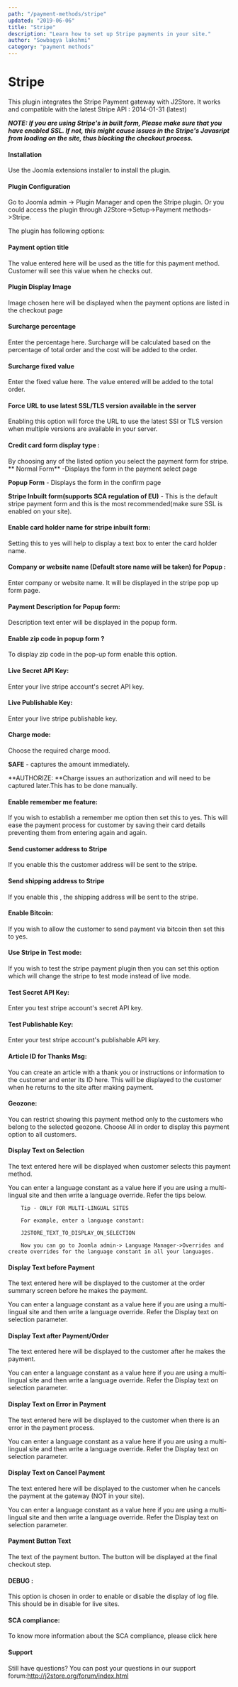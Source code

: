 ```yaml
---
path: "/payment-methods/stripe"
updated: "2019-06-06"
title: "Stripe"
description: "Learn how to set up Stripe payments in your site."
author: "Sowbagya lakshmi"
category: "payment methods"
---
```


# Stripe

This plugin integrates the Stripe Payment gateway with J2Store. It works and compatible with the latest Stripe API : 2014-01-31 (latest) 

***NOTE: If you are using Stripe's in built form, Please make sure that you have enabled SSL.
If not, this might cause issues in the Stripe's Javasript from loading on the site, thus blocking the checkout process.***

#### Installation

Use the Joomla extensions installer to install the plugin.

#### Plugin Configuration

Go to Joomla admin → Plugin Manager and open the Stripe plugin.
Or you could access the plugin through J2Store->Setup->Payment methods->Stripe.

The plugin has following options:

#### Payment option title

The value entered here will be used as the title for this payment method. Customer will see this value when he checks out.

#### Plugin Display Image

Image chosen here will be displayed when the payment options are listed in the checkout page

#### Surcharge percentage

Enter the percentage here. Surcharge will be calculated based on the percentage of total order and the cost will be added to the order.

#### Surcharge fixed value

Enter the fixed value here. The value entered will be added to the total order.

#### Force URL to use latest SSL/TLS version available in the server

Enabling this option will force the URL to use the latest SSl or TLS version when multiple versions are available in your server.

#### Credit card form display type :

By choosing  any of the listed option you select the payment form for stripe.
** Normal Form** -Displays the form in the payment select page

**Popup Form** - Displays the form in the confirm page

**Stripe Inbuilt form(supports SCA regulation of EU)** - This is the default stripe payment form and this is the most recommended(make sure SSL is enabled on your site).

#### Enable card holder name for stripe inbuilt form:

Setting this to yes will help to display a text box to enter the card holder name. 

#### Company or website name (Default store name will be taken) for Popup :

Enter company or website name. It will be displayed in the stripe pop up form page.

#### Payment Description for Popup form:

Description text enter will be displayed in the popup form.

#### Enable zip code in popup form ?

To display zip code in the pop-up form enable this option.

#### Live Secret API Key:

Enter your live stripe account's secret API key.

#### Live Publishable Key:

Enter your live stripe publishable key.

#### Charge mode:

Choose the required charge mood.

**SAFE** - captures the amount immediately.

**AUTHORIZE: **Charge issues an authorization and will need to be captured later.This has to be done manually.

#### Enable remember me feature:

If you wish to establish a remember me option then set this to yes. This will  ease the payment process for customer by saving their card details preventing them from entering again and again.

#### Send customer address to Stripe 

If you enable this the customer address will be sent to the stripe.

#### Send shipping address to Stripe 

If you enable this , the shipping address will be sent to the stripe.

#### Enable Bitcoin:

If you wish to allow the customer to send payment via bitcoin then set this to yes.

#### Use Stripe in Test mode:

If you wish to test the stripe payment plugin then you can set this option which will change the  stripe to test mode instead of live mode. 

#### Test Secret API Key:

Enter you test stripe account's secret API key.

#### Test Publishable Key:

Enter your test stripe account's publishable API key.

#### Article ID for Thanks Msg:

You can create an article with a thank you or instructions or information to the customer and enter its ID here. This will be displayed to the customer when he returns to the site after making payment.

#### Geozone:

You can restrict showing this payment method only to the customers who belong to the selected geozone. Choose All in order to display this payment option to all customers.

#### Display Text on Selection

The text entered here will be displayed when customer selects this payment method.

You can enter a language constant as a value here if you are using a multi-lingual site and then write a language override. Refer the tips below.

        Tip - ONLY FOR MULTI-LINGUAL SITES

        For example, enter a language constant:

        J2STORE_TEXT_TO_DISPLAY_ON_SELECTION

        Now you can go to Joomla admin-> Language Manager->Overrides and create overrides for the language constant in all your languages.

#### Display Text before Payment

The text entered here will be displayed to the customer at the order summary screen before he makes the payment.

You can enter a language constant as a value here if you are using a multi-lingual site and then write a language override. Refer the Display text on selection parameter.

#### Display Text after Payment/Order

The text entered here will be displayed to the customer after he makes the payment.

You can enter a language constant as a value here if you are using a multi-lingual site and then write a language override. Refer the Display text on selection parameter.

#### Display Text on Error in Payment

The text entered here will be displayed to the customer when there is an error in the payment process.

You can enter a language constant as a value here if you are using a multi-lingual site and then write a language override. Refer the Display text on selection parameter.

#### Display Text on Cancel Payment

The text entered here will be displayed to the customer when he cancels the payment at the gateway (NOT in your site).

You can enter a language constant as a value here if you are using a multi-lingual site and then write a language override. Refer the Display text on selection parameter.

#### Payment Button Text

The text of the payment button. The button will be displayed at the final checkout step.

#### DEBUG :

This option is chosen in order to enable or disable the display of log file. This should be in disable for live sites.

#### SCA compliance:

To know more information about the SCA compliance, please click here
 
#### Support

Still have questions? You can post your questions in our support forum:http://j2store.org/forum/index.html